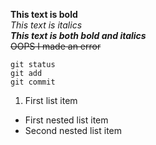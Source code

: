 **This text is bold**\
*This text is italics*\
***This text is both bold and italics***\
~~OOPS I made an error~~
  ```
  git status
  git add
  git commit
 ```
1. First list item
- First nested list item
- Second nested list item
